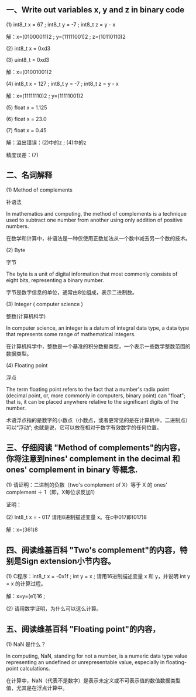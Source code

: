 ## 一、Write out variables  x, y and z in binary code 

(1)  int8_t x = 67  ; int8_t y = -7 ;   int8_t z = y - x 

解：x=(01000011)2 ; y=(11111001)2 ; z=(10110110)2

(2)  int8_t x = 0xd3

(3)  uint8_t = 0xd3 

解：x=(01001001)2

(4)  int8_t x = 127 ;  int8_t y = -7  ; int8_t z = y - x

解：x=(11111110)2 ; y=(11111001)2 

(5)  float x = 1.125 

(6)  float x = 23.0 

(7) float x = 0.45

解：溢出错误：(2)中的z ; (4)中的z

精度误差：(7)


## 二、名词解释

(1) Method of complements

补语法

In mathematics and computing, the method of complements is a technique used to subtract one number from another using only addition of positive numbers.

在数学和计算中，补语法是一种仅使用正数加法从一个数中减去另一个数的技术。

(2) Byte

字节

The byte is a unit of digital information that most commonly consists of eight bits, representing a binary number. 

字节是数字信息的单位，通常由8位组成，表示二进制数。

(3) Integer  ( computer science )

整数(计算机科学)

In computer science, an integer is a datum of integral data type, a data type that represents some range of mathematical integers. 

在计算机科学中，整数是一个基准的积分数据类型，一个表示一些数学整数范围的数据类型。

(4) Floating point

浮点

The term floating point refers to the fact that a number's radix point (decimal point, or, more commonly in computers, binary point) can "float"; that is, it can be placed anywhere relative to the significant digits of the number. 

术语浮点指的是数字的小数点（小数点，或者更常见的是在计算机中，二进制点）可以“浮动”; 也就是说，它可以放在相对于数字有效数字的任何位置。

## 三、仔细阅读 "Method of complements"的内容，你将注意到nines' complement in the decimal 和 ones' complement in binary 等概念. 

(1) 请证明：二进制的负数（two's complement of X）等于 X 的 ones' complement  ＋ 1（即，X每位求反加1）

证明：

(2) Int8_t x = - 017 请用8进制描述变量 x。在c中017即(017)8

解：x=(361)8


## 四、阅读维基百科 "Two's complement"的内容，特别是Sign extension小节内容。 

(1) C程序：int8_t  x = -0x1f ; int y = x ;  请用16进制描述变量 x 和 y，并说明 int y = x 的计算过程。

解：x=y=(e1)16 ;



(2) 请用数学证明，为什么可以这么计算。


## 五、阅读维基百科 "Floating point"的内容，

(1) NaN 是什么？

In computing, NaN, standing for not a number, is a numeric data type value representing an undefined or unrepresentable value, especially in floating-point calculations. 

在计算中，NaN（代表不是数字）是表示未定义或不可表示值的数值数据类型值，尤其是在浮点计算中。
